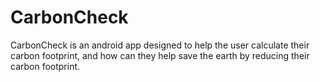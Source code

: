 # CarbonCheck

CarbonCheck is an android app designed to help the user calculate their carbon footprint, and how can they help save the earth by reducing their carbon footprint.
